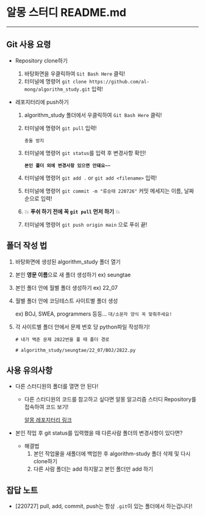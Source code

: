 # 알몽 스터디 README.md

------

## Git 사용 요령

- Repository clone하기
  1. 바탕화면을 우클릭하여 `Git Bash Here` 클릭!
  2. 터미널에 명령어 `git clone https://github.com/al-mong/algorithm_study.git` 입력!
- 레포지터리에 push하기

  1. algorithm_study 폴더에서 우클릭하여 `Git Bash Here` 클릭!


  2. 터미널에 명령어 `git pull` 입력!

     `충돌 방지` 

  3. 터미널에 명령어 `git status`를 입력 후 변경사항 확인!

     **`본인 폴더 외에 변경사항 있으면 안돼요~~`**


    4. 터미널에 명령어 `git add .` or `git add <filename>` 입력!

    5. 터미널에 명령어 `git commit -m "류승태 220726"` 커밋 메세지는 이름, 날짜 순으로 입력!

    6.  :collision: **푸쉬 하기 전에 꼭 `git pull` 먼저 하기**  :collision:

    7. 터미널에 명령어 `git push origin main` 으로 푸쉬 끝!

## 폴더 작성 법

1. 바탕화면에 생성된 algorithm_study 폴더 열기

2. 본인 **영문 이름**으로 새 폴더 생성하기 ex) seungtae

3. 본인 폴더 안에 월별 폴더 생성하기 ex) 22_07

4. 월별 폴더 안에 코딩테스트 사이트별 폴더 생성

   ex) BOJ, SWEA, programmers 등등... `대/소문자 양식 꼭 맞춰주세요!`

5. 각 사이트별 폴더 안에서 문제 번호 당 python파일 작성하기!

   ```
   # 내가 백준 문제 2822번을 풀 때 폴더 경로
   
   # algorithm_study/seungtae/22_07/BOJ/2822.py
   ```

## 사용 유의사항

- 다른 스터디원의 폴더를 열면 안 된다!

  - 다른 스터디원의 코드를 참고하고 싶다면 알몽 알고리즘 스터디 Repository를 접속하여 코드 보기!

    [알몽 레포지터리 링크](https://github.com/al-mong)

- 본인 작업 후 git status를 입력했을 때 다른사람 폴더의 변경사항이 있다면?

  - 해결법
    1. 본인 작업물을 새폴더에 백업한 후 algorithm-study 폴더 삭제 및 다시 clone하기
    2. 다른 사람 폴더는 add 하지말고 본인 폴더만 add 하기





## 잡답 노트

- [220727] pull, add, commit, push는 항상 `.git`이 있는 폴더에서 하는겁니다!
